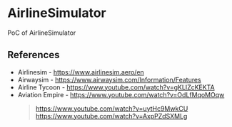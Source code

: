 # AirlineSimulator
PoC of AirlineSimulator

## References
- Airlinesim - https://www.airlinesim.aero/en
- Airwaysim - https://www.airwaysim.com/Information/Features
- Airline Tycoon - https://www.youtube.com/watch?v=gKLIZcKEKTA
- Aviation Empire - https://www.youtube.com/watch?v=OdLfMqoMOqw
  > https://www.youtube.com/watch?v=uytHc9MwkCU
  > https://www.youtube.com/watch?v=AxpPZdSXMLg
